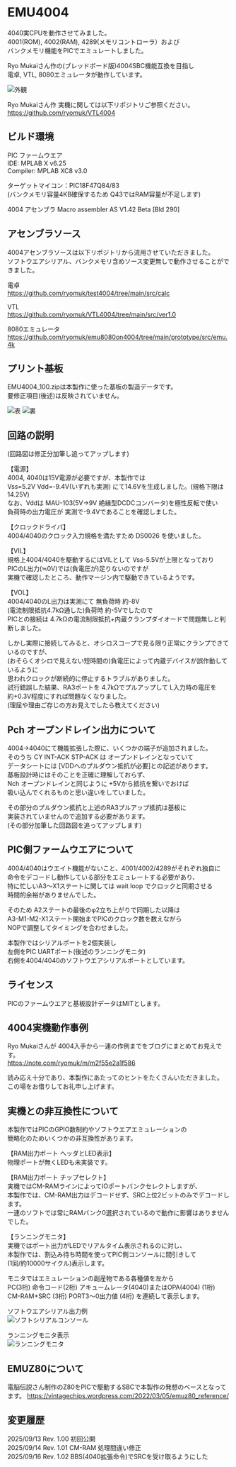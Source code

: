 # EMU4004

4040実CPUを動作させてみました。  
4001(ROM), 4002(RAM), 4289(メモリコントローラ）および  
バンクメモリ機能をPICでエミュレートしました。  

Ryo Mukaiさん作の(ブレッドボード版)4004SBC機能互換を目指し  
電卓, VTL, 8080エミュレータが動作しています。  

![外観](https://github.com/Gazelle8087/EMU4004/blob/main/pics/EMU4004_ASSY.jpg)

Ryo Mukaiさん作 実機に関しては以下リポジトリご参照ください。  
https://github.com/ryomuk/VTL4004

## ビルド環境
PIC ファームウエア  
IDE: MPLAB X v6.25  
Compiler: MPLAB XC8 v3.0  

ターゲットマイコン：PIC18F47Q84/83  
(バンクメモリ容量4KB確保するため Q43ではRAM容量が不足します)

4004 アセンブラ
Macro assembler  AS V1.42 Beta [Bld 290]  

## アセンブラソース

4004アセンブラソースは以下リポジトリから流用させていただきました。  
ソフトウエアシリアル、バンクメモリ含めソース変更無しで動作させることができました。  

電卓  
https://github.com/ryomuk/test4004/tree/main/src/calc

VTL  
https://github.com/ryomuk/VTL4004/tree/main/src/ver1.0

8080エミュレータ  
https://github.com/ryomuk/emu8080on4004/tree/main/prototype/src/emu.4k


## プリント基板

EMU4004_100.zipは本製作に使った基板の製造データです。  
要修正項目(後述)は反映されていません。  

![表](https://github.com/Gazelle8087/EMU4004/blob/main/pics/EMU4004_PCB_F.jpg)
![裏](https://github.com/Gazelle8087/EMU4004/blob/main/pics/EMU4004_PCB_B.jpg)

## 回路の説明

(回路図は修正分加筆し追ってアップします)  

【電源】  
4004, 4040は15V電源が必要ですが、本製作では  
Vss=5.2V Vdd=-9.4V(いずれも実測) にて14.6Vを生成しました。(規格下限は14.25V)  
なお、Vddは MAU-103(5V→9V 絶縁型DCDCコンバータ)を極性反転で使い  
負荷時の出力電圧が 実測で-9.4Vであることを確認しました。  

【クロックドライバ】  
4004/4040のクロック入力規格を満たすため DS0026 を使いました。  

【VIL】  
規格上4004/4040を駆動するにはVILとして Vss-5.5Vが上限となっており  
PICのL出力(≒0V)では(負電圧が)足りないのですが  
実機で確認したところ、動作マージン内で駆動できているようです。  

【VOL】  
4004/4040のL出力は実測にて 無負荷時 約-8V  
(電流制限抵抗4.7kΩ通した)負荷時 約-5Vでしたので  
PICとの接続は 4.7kΩの電流制限抵抗+内蔵クランプダイオードで問題無しと判断しました。  

しかし実際に接続してみると、オシロスコープで見る限り正常にクランプできているのですが、  
(おそらくオシロで見えない短時間の)負電圧によって内蔵デバイスが誤作動しているように  
思われクロックが断続的に停止するトラブルがありました。  
試行錯誤した結果、RA3ポートを 4.7kΩでプルアップして L入力時の電圧を  
約+0.3V程度にすれば問題なくなりました。  
(理屈や理由ご存じの方お見えでしたら教えてください)  

## Pch オープンドレイン出力について

4004→4040にて機能拡張した際に、いくつかの端子が追加されました。  
そのうち CY INT-ACK STP-ACK は オープンドレインとなっていて  
データシートには [VDDへのプルダウン抵抗が必要]との記述があります。  
基板設計時にはそのことを正確に理解しておらず、  
Nch オープンドレインと同じように +5Vから抵抗を繋いでおけば  
吸い込んでくれるものと思い違いをしていました。  

その部分のプルダウン抵抗と上述のRA3プルアップ抵抗は基板に  
実装されていませんので追加する必要があります。  
(その部分加筆した回路図を追ってアップします)

## PIC側ファームウエアについて

4004/4040はウエイト機能がないこと、4001/4002/4289がそれぞれ独自に  
命令をデコードし動作している部分をエミュレートする必要があり、  
特に忙しいA3～X1ステートに関しては wait loop でクロックと同期させる  
時間的余裕がありませんでした。  

そのため A2ステートの最後のφ2立ち上がりで同期した以降は  
A3-M1-M2-X1ステート開始までPICのクロック数を数えながら  
NOPで調整してタイミングを合わせました。  

本製作ではシリアルポートを2個実装し  
左側をPIC UARTポート(後述のランニングモニタ)  
右側を4004/4040のソフトウエアシリアルポートとしています。  

## ライセンス

PICのファームウエアと基板設計データはMITとします。

## 4004実機動作事例

Ryo Mukaiさんが 4004入手から一連の作例までをブログにまとめてお見えです。  
https://note.com/ryomuk/m/m2f55e2a1f586  

読み応え十分であり、本製作にあたってのヒントをたくさんいただきました。  
この場をお借りしてお礼申し上げます。  

## 実機との非互換性について  

本製作ではPICのGPIO数制約やソフトウエアエミュレーションの  
簡略化のためいくつかの非互換性があります。

【RAM出力ポート ヘッダとLED表示】  
物理ポートが無くLEDも未実装です。  

【RAM出力ポート チップセレクト】  
実機ではCM-RAMラインによってIOポートバンクセレクトしますが、  
本製作では、CM-RAM出力はデコードせず、SRC上位2ビットのみでデコードします。  
一連のソフトでは常にRAMバンク0選択されているので動作に影響はありませんでした。  

【ランニングモニタ】  
実機ではポート出力がLEDでリアルタイム表示されるのに対し、  
本製作では、割込み待ち時間を使ってPIC側コンソールに間引きして  
(1回/約10000サイクル)表示します。  

モニタではエミュレーションの副産物である各種値を左から  
PC(3桁) 命令コード(2桁) アキュームレータ(4040)またはOPA(4004) (1桁)  
CM-RAM+SRC (3桁) PORT3～0出力値 (4桁) を連続して表示します。  

ソフトウエアシリアル出力例  
![ソフトシリアルコンソール](https://github.com/Gazelle8087/EMU4004/blob/main/pics/EMU4004_mandel.jpg)

ランニングモニタ表示  
![ランニングモニタ](https://github.com/Gazelle8087/EMU4004/blob/main/pics/EMU4004_running_monitor.jpg)


## EMUZ80について

電脳伝説さん制作のZ80をPICで駆動するSBCで本製作の発想のベースとなってます。
https://vintagechips.wordpress.com/2022/03/05/emuz80_reference/

## 変更履歴
2025/09/13 Rev. 1.00 初回公開  
2025/09/14 Rev. 1.01 CM-RAM 処理間違い修正  
2025/09/16 Rev. 1.02 BBS(4040拡張命令)でSRCを受け取るようにした  

